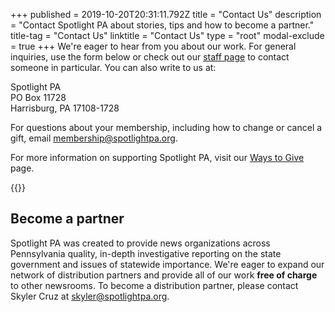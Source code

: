 +++
published = 2019-10-20T20:31:11.792Z
title = "Contact Us"
description = "Contact Spotlight PA about stories, tips and how to become a partner."
title-tag = "Contact Us"
linktitle = "Contact Us"
type = "root"
modal-exclude = true
+++
We're eager to hear from you about our work. For general inquiries, use the form below or check out our [staff page](/about/staff) to contact someone in particular. You can also write to us at:

Spotlight PA <br>
PO Box 11728<br>
Harrisburg, PA 17108-1728

For questions about your membership, including how to change or cancel a gift, email [membership@spotlightpa.org](mailto:membership@spotlightpa.org).

For more information on supporting Spotlight PA, visit our [Ways to Give](/support) page.

<div class="my-12">
{{<form-contact-large
  hed="General inquiries"
  dek="For news tips, please see [our tips page](/tips/). For technical problems, please email [webmaster@spotlightpa.org](mailto:webmaster@spotlightpa.org). For questions about the 2024 election, visit [www.spotlightpa.org/elections/assistant](/elections/assistant/). For general comments, please use the form below. Other submissions, including press releases or events, will not receive a response."
  submit="Send Inquiry"
>}}
</div>

## Become a partner

Spotlight PA was created to provide news organizations across Pennsylvania quality, in-depth investigative reporting on the state government and issues of statewide importance. We're eager to expand our network of distribution partners and provide all of our work **free of charge** to other newsrooms. To become a distribution partner, please contact Skyler Cruz at [skyler@spotlightpa.org](mailto:skyler@spotlightpa.org).
